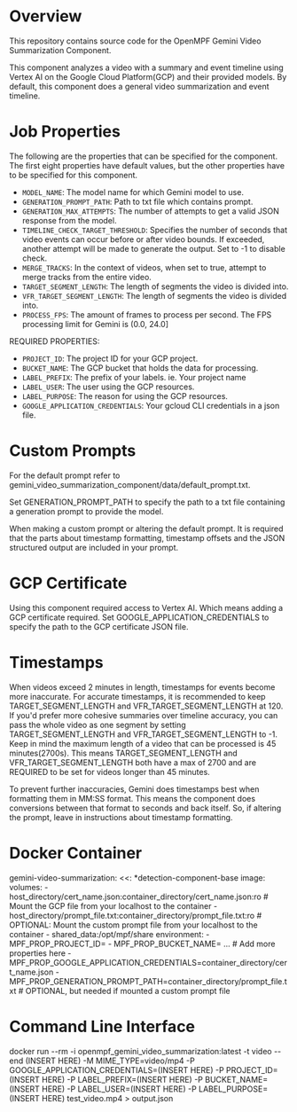 # Overview

This repository contains source code for the OpenMPF Gemini Video Summarization Component.

This component analyzes a video with a summary and event timeline using Vertex AI on the Google Cloud Platform(GCP) and their provided models. By default, this component does a general video summarization and event timeline.

# Job Properties

The following are the properties that can be specified for the component. The first eight properties have default values, but the other properties have to be specified for this component.

- `MODEL_NAME`: The model name for which Gemini model to use.
- `GENERATION_PROMPT_PATH`: Path to txt file which contains prompt.
- `GENERATION_MAX_ATTEMPTS`: The number of attempts to get a valid JSON response from the model.
- `TIMELINE_CHECK_TARGET_THRESHOLD`: Specifies the number of seconds that video events can occur before or after video bounds. If exceeded, another attempt will be made to generate the output. Set to -1 to disable check.
- `MERGE_TRACKS`: In the context of videos, when set to true, attempt to merge tracks from the entire video.
- `TARGET_SEGMENT_LENGTH`: The length of segments the video is divided into.
- `VFR_TARGET_SEGMENT_LENGTH`: The length of segments the video is divided into.
- `PROCESS_FPS`: The amount of frames to process per second. The FPS processing limit for Gemini is (0.0, 24.0]

REQUIRED PROPERTIES:
- `PROJECT_ID`: The project ID for your GCP project.
- `BUCKET_NAME`: The GCP bucket that holds the data for processing.
- `LABEL_PREFIX`: The prefix of your labels. ie. Your project name
- `LABEL_USER`: The user using the GCP resources.
- `LABEL_PURPOSE`: The reason for using the GCP resources.
- `GOOGLE_APPLICATION_CREDENTIALS`: Your gcloud CLI credentials in a json file.

# Custom Prompts

For the default prompt refer to gemini_video_summarization_component/data/default_prompt.txt. 

Set GENERATION_PROMPT_PATH to specify the path to a txt file containing a generation prompt to provide the model. 

When making a custom prompt or altering the default prompt. It is required that the parts about timestamp formatting, timestamp offsets and the JSON structured output are included in your prompt.

# GCP Certificate

Using this component required access to Vertex AI. Which means adding a GCP certificate required. 
Set GOOGLE_APPLICATION_CREDENTIALS to specify the path to the GCP certificate JSON file.

# Timestamps

When videos exceed 2 minutes in length, timestamps for events become more inaccurate. For accurate timestamps, it is recommended to keep TARGET_SEGMENT_LENGTH and VFR_TARGET_SEGMENT_LENGTH at 120.
If you'd prefer more cohesive summaries over timeline accuracy, you can pass the whole video as one segment by setting TARGET_SEGMENT_LENGTH and VFR_TARGET_SEGMENT_LENGTH to -1. 
Keep in mind the maximum length of a video that can be processed is 45 minutes(2700s). 
This means TARGET_SEGMENT_LENGTH and VFR_TARGET_SEGMENT_LENGTH both have a max of 2700 and are REQUIRED to be set for videos longer than 45 minutes.

To prevent further inaccuracies, Gemini does timestamps best when formatting them in MM:SS format. This means the component does conversions between that format to seconds and back itself. 
So, if altering the prompt, leave in instructions about timestamp formatting.

# Docker Container
  gemini-video-summarization:
    <<: *detection-component-base
    image: <IMAGE>
    volumes:
      - host_directory/cert_name.json:container_directory/cert_name.json:ro # Mount the GCP file from your localhost to the container
      - host_directory/prompt_file.txt:container_directory/prompt_file.txt:ro # OPTIONAL: Mount the custom prompt file from your localhost to the container
      - shared_data:/opt/mpf/share
    environment:
      - MPF_PROP_PROJECT_ID=<PROJECT ID>
      - MPF_PROP_BUCKET_NAME=<BUCKET NAME>
    ... # Add more properties here
      - MPF_PROP_GOOGLE_APPLICATION_CREDENTIALS=container_directory/cert_name.json
      - MPF_PROP_GENERATION_PROMPT_PATH=container_directory/prompt_file.txt # OPTIONAL, but needed if mounted a custom prompt file

# Command Line Interface

docker run --rm -i openmpf_gemini_video_summarization:latest -t video --end (INSERT HERE) -M MIME_TYPE=video/mp4 -P GOOGLE_APPLICATION_CREDENTIALS=(INSERT HERE) -P PROJECT_ID=(INSERT HERE) -P LABEL_PREFIX=(INSERT HERE) -P BUCKET_NAME=(INSERT HERE) -P LABEL_USER=(INSERT HERE) -P LABEL_PURPOSE=(INSERT HERE) test_video.mp4 > output.json
